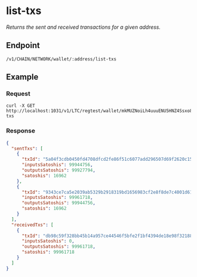 # list-txs

_Returns the sent and received transactions for a given address._

## Endpoint

`/v1/CHAIN/NETWORK/wallet/:address/list-txs`

## Example

### Request

```shell
curl -X GET http://localhost:1031/v1/LTC/regtest/wallet/mkMUZNoiLh4uuuENU5HNZ4Ssxo8BqEQc5t/list-txs
```

### Response

```json
{
  "sentTxs": [
    {
      "txId": "5a04f3cdb0450fd4708dfcd2fe86f51c6077add296507d69f2620c15e94c8e89",
      "inputsSatoshis": 99944756,
      "outputsSatoshis": 99927794,
      "satoshis": 16962
    },
    {
      "txId": "9343ce7ca5e2039ab5329b2918319bd1656983cf2e8f8de7c4001d61870d0eb8",
      "inputsSatoshis": 99961718,
      "outputsSatoshis": 99944756,
      "satoshis": 16962
    }
  ],
  "receivedTxs": [
    {
      "txId": "db98c59f328bb45b14a957ce44546f5bfe2f1bf4394de18e98f32188e76082be",
      "inputsSatoshis": 0,
      "outputsSatoshis": 99961718,
      "satoshis": 99961718
    }
  ]
}
```
